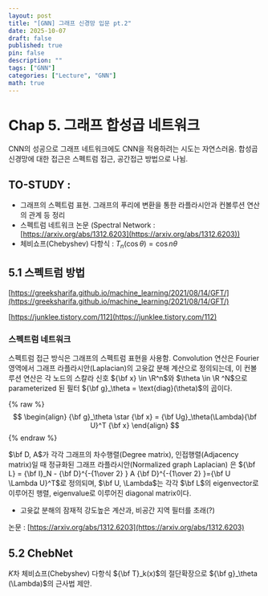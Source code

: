 ```yaml
---
layout: post
title: "[GNN] 그래프 신경망 입문 pt.2"
date: 2025-10-07
draft: false
published: true
pin: false
description: ""
tags: ["GNN"]
categories: ["Lecture", "GNN"]
math: true
---
```


# Chap 5. 그래프 합성곱 네트워크


CNN의 성공으로 그래프 네트워크에도 CNN을 적용하려는 시도는 자연스러움. 합성곱 신경망에 대한 접근은 스펙트럼 접근, 공간접근 방법으로 나뉨.


## TO-STUDY :

- 그래프의 스펙트럼 표현. 그래프의 푸리에 변환을 통한 라플라시안과 컨볼루션 연산의 관계 등 정리
- 스펙트럼 네트워크 논문 (Spectral Network : [https://arxiv.org/abs/1312.6203](https://arxiv.org/abs/1312.6203))
- 체비쇼프(Chebyshev) 다항식 : $T_n(\cos\theta) = \cos{n\theta}$

## 5.1 스펙트럼 방법


[https://greeksharifa.github.io/machine_learning/2021/08/14/GFT/](https://greeksharifa.github.io/machine_learning/2021/08/14/GFT/)


[https://junklee.tistory.com/112](https://junklee.tistory.com/112)


### 스펙트럼 네트워크


스펙트럼 접근 방식은 그래프의 스펙트럼 표현을 사용함. Convolution 연산은 Fourier 영역에서 그래프 라플라시안(Laplacian)의 고윳값 분해 계산으로 정의되는데, 이 컨볼루션 연산은 각 노드의 스칼라 신호 ${\bf x} \in \R^n$와 $\theta \in \R ^N$으로 parameterized 된 필터 ${\bf g}_\theta = \text{diag}(\theta)$의 곱이다.


{% raw %}
$$
\begin{align}
{\bf g}_\theta \star {\bf x} = {\bf Ug}_\theta(\Lambda){\bf U}^T {\bf x}
\end{align}
$$
{% endraw %}



$\bf D, A$가 각각 그래프의 차수행렬(Degree matrix), 인접행렬(Adjacency matrix)일 때 정규화된 그래프 라플라시안(Normalized graph Laplacian) 은 ${\bf L} = {\bf I}_N - {\bf D}^{-{1\over 2} } A {\bf D}^{-{1\over 2} }={\bf U \Lambda U}^T$로 정의되며, $\bf U, \Lambda$는 각각 $\bf L$의 eigenvector로 이루어진 행렬, eigenvalue로 이루어진 diagonal matrix이다.

- 고윳값 분해의 잠재적 강도높은 계산과, 비공간 지역 필터를 초래(?)

논문 : [https://arxiv.org/abs/1312.6203](https://arxiv.org/abs/1312.6203)


## 5.2 ChebNet


$K$차 체비쇼프(Chebyshev) 다항식 ${\bf T}_k(x)$의 절단확장으로 ${\bf g}_\theta (\Lambda)$의 근사법 제안.


<script>
  window.MathJax = {
    tex: {
      macros: {
        R: "\\mathbb{R}",
        N: "\\mathbb{N}",
        Z: "\\mathbb{Z}",
        Q: "\\mathbb{Q}",
        C: "\\mathbb{C}",
        proj: "\\operatorname{proj}",
        rank: "\\operatorname{rank}",
        im: "\\operatorname{im}",
        dom: "\\operatorname{dom}",
        codom: "\\operatorname{codom}",
        argmax: "\\operatorname*{arg\,max}",
        argmin: "\\operatorname*{arg\,min}",
        "\{": "\\lbrace",
        "\}": "\\rbrace",
        sub: "\\subset",
        sup: "\\supset",
        sube: "\\subseteq",
        supe: "\\supseteq"
      },
      tags: "ams",
      strict: false, 
      inlineMath: [["$", "$"], ["\\(", "\\)"]],
      displayMath: [["$$", "$$"], ["\\[", "\\]"]]
    },
    options: {
      skipHtmlTags: ["script", "noscript", "style", "textarea", "pre"]
    }
  };
</script>
<script async src="https://cdn.jsdelivr.net/npm/mathjax@3/es5/tex-mml-chtml.js"></script>
